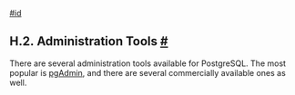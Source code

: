 [#id](#EXTERNAL-ADMIN-TOOLS)

## H.2. Administration Tools [#](#EXTERNAL-ADMIN-TOOLS)



There are several administration tools available for PostgreSQL. The most popular is [pgAdmin](https://www.pgadmin.org/), and there are several commercially available ones as well.